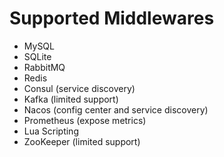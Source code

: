 # Supported Middlewares

- MySQL
- SQLite
- RabbitMQ
- Redis
- Consul (service discovery)
- Kafka (limited support)
- Nacos (config center and service discovery)
- Prometheus (expose metrics)
- Lua Scripting
- ZooKeeper (limited support)